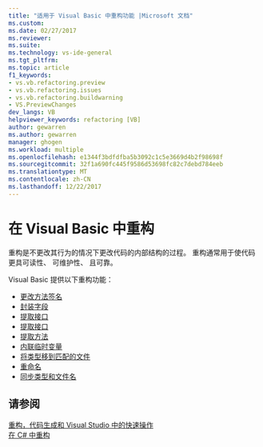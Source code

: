 ```yaml
---
title: "适用于 Visual Basic 中重构功能 |Microsoft 文档"
ms.custom: 
ms.date: 02/27/2017
ms.reviewer: 
ms.suite: 
ms.technology: vs-ide-general
ms.tgt_pltfrm: 
ms.topic: article
f1_keywords:
- vs.vb.refactoring.preview
- vs.vb.refactoring.issues
- vs.vb.refactoring.buildwarning
- VS.PreviewChanges
dev_langs: VB
helpviewer_keywords: refactoring [VB]
author: gewarren
ms.author: gewarren
manager: ghogen
ms.workload: multiple
ms.openlocfilehash: e1344f3bdfdfba5b3092c1c5e3669d4b2f98698f
ms.sourcegitcommit: 32f1a690fc445f9586d53698fc82c7debd784eeb
ms.translationtype: MT
ms.contentlocale: zh-CN
ms.lasthandoff: 12/22/2017
---
```

# <a name="refactoring-in-visual-basic"></a>在 Visual Basic 中重构

重构是不更改其行为的情况下更改代码的内部结构的过程。 重构通常用于使代码更具可读性、 可维护性、 且可靠。

Visual Basic 提供以下重构功能：

* [更改方法签名](refactoring/change-method-signature.md)
* [封装字段](refactoring/encapsulate-field.md)
* [提取接口](refactoring/extract-interface.md)
* [提取接口](refactoring/extract-interface.md)
* [提取方法](refactoring/extract-method.md)
* [内联临时变量](refactoring/inline-temporary-variable.md)
* [将类型移到匹配的文件](refactoring/move-type-to-matching-file.md)
* [重命名](refactoring/rename.md)
* [同步类型和文件名](refactoring/sync-type-and-file.md)

## <a name="see-also"></a>请参阅

[重构，代码生成和 Visual Studio 中的快速操作](../ide/refactoring-code-generation-quick-actions.md)  
[在 C# 中重构](../csharp-ide/refactoring-csharp.md)